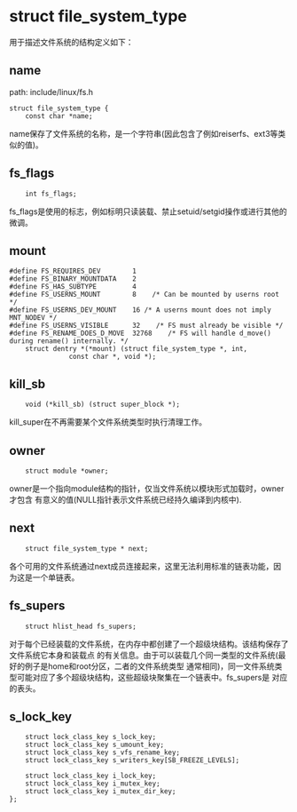 struct file_system_type
========================================

用于描述文件系统的结构定义如下：

name
----------------------------------------

path: include/linux/fs.h
```
struct file_system_type {
    const char *name;
```

name保存了文件系统的名称，是一个字符串(因此包含了例如reiserfs、ext3等类似的值)。

fs_flags
----------------------------------------

```
    int fs_flags;
```

fs_flags是使用的标志，例如标明只读装载、禁止setuid/setgid操作或进行其他的微调。

mount
----------------------------------------

```
#define FS_REQUIRES_DEV        1
#define FS_BINARY_MOUNTDATA    2
#define FS_HAS_SUBTYPE         4
#define FS_USERNS_MOUNT        8    /* Can be mounted by userns root */
#define FS_USERNS_DEV_MOUNT    16 /* A userns mount does not imply MNT_NODEV */
#define FS_USERNS_VISIBLE      32    /* FS must already be visible */
#define FS_RENAME_DOES_D_MOVE  32768    /* FS will handle d_move() during rename() internally. */
    struct dentry *(*mount) (struct file_system_type *, int,
               const char *, void *);
```

kill_sb
----------------------------------------

```
    void (*kill_sb) (struct super_block *);
```

kill_super在不再需要某个文件系统类型时执行清理工作。

owner
----------------------------------------

```
    struct module *owner;
```

owner是一个指向module结构的指针，仅当文件系统以模块形式加载时，owner才包含
有意义的值(NULL指针表示文件系统已经持久编译到内核中).

next
----------------------------------------

```
    struct file_system_type * next;
```

各个可用的文件系统通过next成员连接起来，这里无法利用标准的链表功能，因为这是一个单链表。

fs_supers
----------------------------------------

```
    struct hlist_head fs_supers;
```

对于每个已经装载的文件系统，在内存中都创建了一个超级块结构。该结构保存了文件系统它本身和装载点
的有关信息。由于可以装载几个同一类型的文件系统(最好的例子是home和root分区，二者的文件系统类型
通常相同)，同一文件系统类型可能对应了多个超级块结构，这些超级块聚集在一个链表中。fs_supers是
对应的表头。

s_lock_key
----------------------------------------

```
    struct lock_class_key s_lock_key;
    struct lock_class_key s_umount_key;
    struct lock_class_key s_vfs_rename_key;
    struct lock_class_key s_writers_key[SB_FREEZE_LEVELS];

    struct lock_class_key i_lock_key;
    struct lock_class_key i_mutex_key;
    struct lock_class_key i_mutex_dir_key;
};
```